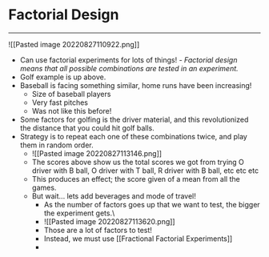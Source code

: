 # Factorial Design
---
![[Pasted image 20220827110922.png]]

- Can use factorial experiments for lots of things!
*- Factorial design means that all possible combinations are tested in an experiment.*
- Golf example is up above.
- Baseball is facing something similar, home runs have been increasing!
	- Size of baseball players
	- Very fast pitches
	- Was not like this before!
- Some factors for golfing is the driver material, and this revolutionized the distance that you could hit golf balls.
- Strategy is to repeat each one of these combinations twice, and play them in random order.
	- ![[Pasted image 20220827113146.png]]
	- The scores above show us the total scores we got from trying O driver with B ball, O driver with T ball, R driver with B ball, etc etc etc
	- This produces an effect; the score given of a mean from all the games.
	- But wait... lets add beverages and mode of travel!
		- As the number of factors goes up that we want to test, the bigger the experiment gets.\
		- ![[Pasted image 20220827113620.png]]
		- Those are a lot of factors to test!
		- Instead, we must use [[Fractional Factorial Experiments]]
		- 